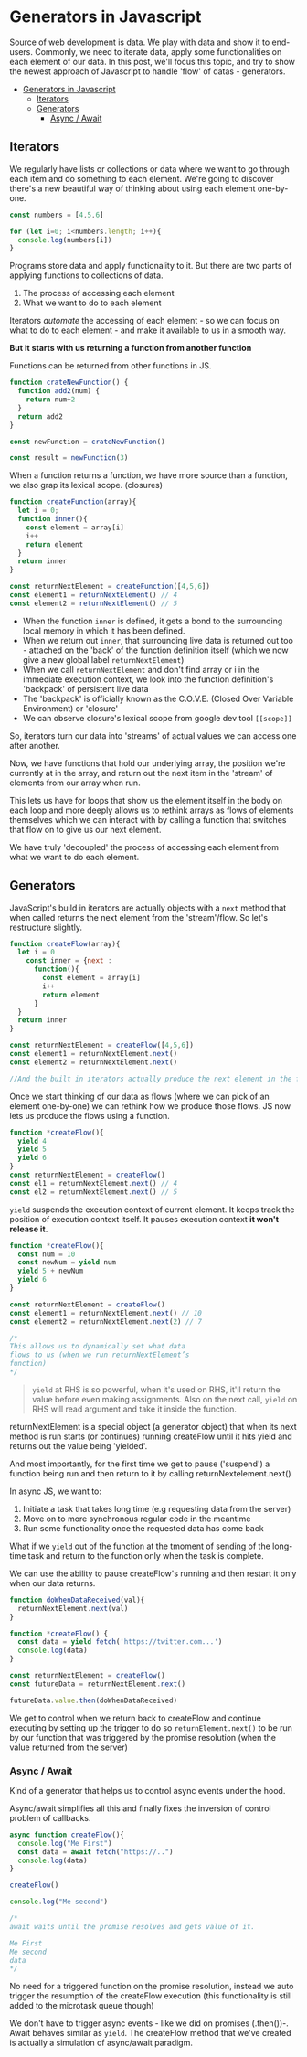 # Generators in Javascript

Source of web development is data. We play with data and show it to end-users. Commonly, we need to iterate data, apply some functionalities on each element of our data. In this post, we'll focus this topic, and try to show the newest approach of Javascript to handle 'flow' of datas - generators.

- [Generators in Javascript](#generators-in-javascript)
  - [Iterators](#iterators)
  - [Generators](#generators)
    - [Async / Await](#async--await)


## Iterators

We regularly have lists or collections or data where we want to go through each item and do something to each element. We're going to discover there's a new beautiful way of thinking about using each element one-by-one.

```js
const numbers = [4,5,6]

for (let i=0; i<numbers.length; i++){
  console.log(numbers[i])
}
```

Programs store data and apply functionality to it. But there are two parts of applying functions to collections of data.

1.  The process of accessing each element
2.  What we want to do to each element

Iterators *automate* the accessing of each element - so we can focus on what to do to each element - and make it available to us in a smooth way.

**But it starts with us returning a function from another function**

Functions can be returned from other functions in JS.

```js
function crateNewFunction() {
  function add2(num) {
    return num+2
  }
  return add2
}

const newFunction = crateNewFunction()

const result = newFunction(3)
```

When a function returns a function, we have more source than a function, we also grap its lexical scope. (closures)

```js
function createFunction(array){
  let i = 0;
  function inner(){
    const element = array[i]
    i++
    return element
  }
  return inner
}

const returnNextElement = createFunction([4,5,6])
const element1 = returnNextElement() // 4
const element2 = returnNextElement() // 5
```

- When the function `inner` is defined, it gets a bond to the surrounding local memory in which it has been defined.
- When we return out `inner`, that surrounding live data is returned out too - attached on the 'back' of the function definition itself (which we now give a new global label `returnNextElement`)
- When we call `returnNextElement` and don't find array or i in the immediate execution context, we look into the function definition's 'backpack' of persistent live data
- The 'backpack' is officially known as the C.O.V.E. (Closed Over Variable Environment) or 'closure'
- We can observe closure's lexical scope from google dev tool `[[scope]]`


So, iterators turn our data into 'streams' of actual values we can access one after another.

Now, we have functions that hold our underlying array, the position we're currently at in the array, and return out the next item in the 'stream' of elements from our array when run.

This lets us have for loops that show us the element itself in the body on each loop and more deeply allows us to rethink arrays as flows of elements themselves which we can interact with by calling a function that switches that flow on to give us our next element.

We have truly 'decoupled' the process of accessing each element from what we want to do each element.

## Generators

JavaScript's build in iterators are actually objects with a `next` method that when called returns the next element from the 'stream'/flow. So let's restructure slightly.

```js
function createFlow(array){
  let i = 0
    const inner = {next :
      function(){
        const element = array[i]
        i++
        return element
      }
  }
  return inner
}

const returnNextElement = createFlow([4,5,6])
const element1 = returnNextElement.next()
const element2 = returnNextElement.next()

//And the built in iterators actually produce the next element in the format: {value: 4}
```

Once we start thinking of our data as flows (where we can pick of an element one-by-one) we can rethink how we produce those flows. JS now lets us produce the flows using a function.

```js
function *createFlow(){
  yield 4
  yield 5
  yield 6
}
const returnNextElement = createFlow()
const el1 = returnNextElement.next() // 4
const el2 = returnNextElement.next() // 5
```

`yield` suspends the execution context of current element. It keeps track the position of execution context itself. It pauses execution context **it won't release it.**

```js
function *createFlow(){
  const num = 10
  const newNum = yield num
  yield 5 + newNum
  yield 6
}

const returnNextElement = createFlow()
const element1 = returnNextElement.next() // 10
const element2 = returnNextElement.next(2) // 7

/*
This allows us to dynamically set what data 
flows to us (when we run returnNextElement’s
function)
*/
```

> `yield` at RHS is so powerful, when it's used on RHS, it'll return the value before even making assignments. Also on the next call, `yield` on RHS will read argument and take it inside the function.

returnNextElement is a special object (a generator object) that when its next method is run starts (or continues) running createFlow until it hits yield and returns out the value being 'yielded'.

And most importantly, for the first time we get to pause ('suspend') a function being run and then return to it by calling returnNextelement.next()

In async JS, we want to:

1.  Initiate a task that takes long time (e.g requesting data from the server)
2.  Move on to more synchronous regular code in the meantime
3.  Run some functionality once the requested data has come back

What if we `yield` out of the function at the tmoment of sending of the long-time task and return to the function only when the task is complete.

We can use the ability to pause createFlow's running and then restart it only when our data returns.

```js
function doWhenDataReceived(val){
  returnNextElement.next(val)
}

function *createFlow() {
  const data = yield fetch('https://twitter.com...')
  console.log(data)
}

const returnNextElement = createFlow()
const futureData = returnNextElement.next()

futureData.value.then(doWhenDataReceived)
```

We get to control when we return back to createFlow and continue executing by setting up the trigger to do so `returnElement.next()` to be run by our function that was triggered by the promise resolution (when the value returned from the server)

### Async / Await

Kind of a generator that helps us to control async events under the hood.

Async/await simplifies all this and finally fixes the inversion of control problem of callbacks.

```js
async function createFlow(){
  console.log("Me First")
  const data = await fetch("https://..")
  console.log(data)
}

createFlow()

console.log("Me second")

/*
await waits until the promise resolves and gets value of it.

Me First
Me second
data
*/
```
No need for a triggered function on the promise resolution, instead we auto trigger the resumption of the createFlow execution (this functionality is still added to the microtask queue though)

We don't have to trigger async events - like we did on promises (.then())-. Await behaves similar as `yield`. The createFlow method that we've created is actually a simulation of async/await paradigm.

